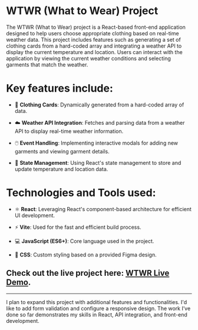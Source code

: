 # WTWR (What to Wear) Project

The WTWR (What to Wear) project is a React-based front-end application designed to help users choose appropriate clothing based on real-time weather data. This project includes features such as generating a set of clothing cards from a hard-coded array and integrating a weather API to display the current temperature and location. Users can interact with the application by viewing the current weather conditions and selecting garments that match the weather.

# Key features include:

- 👕 **Clothing Cards**: Dynamically generated from a hard-coded array of data.

- ☁️ **Weather API Integration**: Fetches and parsing data from a weather API to display real-time weather information.

- 🖱️ **Event Handling**: Implementing interactive modals for adding new garments and viewing garment details.

- 🔄 **State Management**: Using React's state management to store and update temperature and location data.

# Technologies and Tools used:

- ⚛️ **React**: Leveraging React's component-based architecture for efficient UI development.

- ⚡ **Vite**: Used for the fast and efficient build process.

- 💻 **JavaScript (ES6+)**: Core language used in the project.

- 🎨 **CSS**: Custom styling based on a provided Figma design.

## Check out the live project here: [WTWR Live Demo](https://ajuarezse.github.io/se_project_react/).

---

I plan to expand this project with additional features and functionalities. I'd like to add form validation and configure a responsive design. The work I’ve done so far demonstrates my skills in React, API integration, and front-end development.
